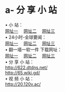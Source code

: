 # a- 分 享 小 站
&#8226; 小 站：<br />
<a href="http://622.dtdns.net/" target="_blank">网址一</a>
　<a href="http://65.wiki.gd/" target="_blank">网址二</a>
　<a href="http://20.120v.ac/" target="_blank">网址三</a>
　<br />
&#8226; 24小时-全球要闻：<br /> 
<a href="http://622.dtdns.net/read/go/n1.html" target="_blank">网址一</a>
　<a href="http://65.wiki.gd/read/go/n1.html" target="_blank">网址二</a>
　<a href="http://20.120v.ac/read/go/n1.html" target="_blank">网址三</a>
　<br />
&#8226; 翻一墙一软一件 下载网址：<br /> 
<a href="http://622.dtdns.net/read/go/f1.html" target="_blank">网址一</a>
　<a href="http://65.wiki.gd/read/go/f2.html" target="_blank">网址二</a>
　<a href="http://20.120v.ac/read/go/f3.html" target="_blank">网址三</a>
<br />
&#8226; 分 享 小 站：<br />
<a href="http://622.dtdns.net/" target="_blank">http://622.dtdns.net/</a><br />
<a href="http://65.wiki.gd/" target="_blank">http://65.wiki.gd/</a><br />
&#8226; 视 频 小 站：<br />
<a href="http://20.120v.ac/" target="_blank">http://20.120v.ac/</a><br />
